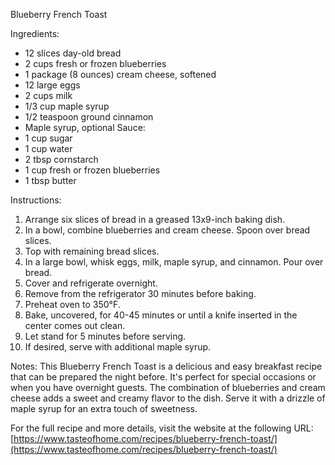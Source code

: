 Blueberry French Toast

Ingredients:
- 12 slices day-old bread
- 2 cups fresh or frozen blueberries
- 1 package (8 ounces) cream cheese, softened
- 12 large eggs
- 2 cups milk
- 1/3 cup maple syrup
- 1/2 teaspoon ground cinnamon
- Maple syrup, optional
Sauce:
- 1 cup sugar
- 1 cup water
- 2 tbsp cornstarch
- 1 cup fresh or frozen blueberries
- 1 tbsp butter

Instructions:
1. Arrange six slices of bread in a greased 13x9-inch baking dish.
2. In a bowl, combine blueberries and cream cheese. Spoon over bread slices.
3. Top with remaining bread slices.
4. In a large bowl, whisk eggs, milk, maple syrup, and cinnamon. Pour over bread.
5. Cover and refrigerate overnight.
6. Remove from the refrigerator 30 minutes before baking.
7. Preheat oven to 350°F.
8. Bake, uncovered, for 40-45 minutes or until a knife inserted in the center comes out clean.
9. Let stand for 5 minutes before serving.
10. If desired, serve with additional maple syrup.

Notes:
This Blueberry French Toast is a delicious and easy breakfast recipe that can be prepared the night before. It's perfect for special occasions or when you have overnight guests. The combination of blueberries and cream cheese adds a sweet and creamy flavor to the dish. Serve it with a drizzle of maple syrup for an extra touch of sweetness.

For the full recipe and more details, visit the website at the following URL: [https://www.tasteofhome.com/recipes/blueberry-french-toast/](https://www.tasteofhome.com/recipes/blueberry-french-toast/)
